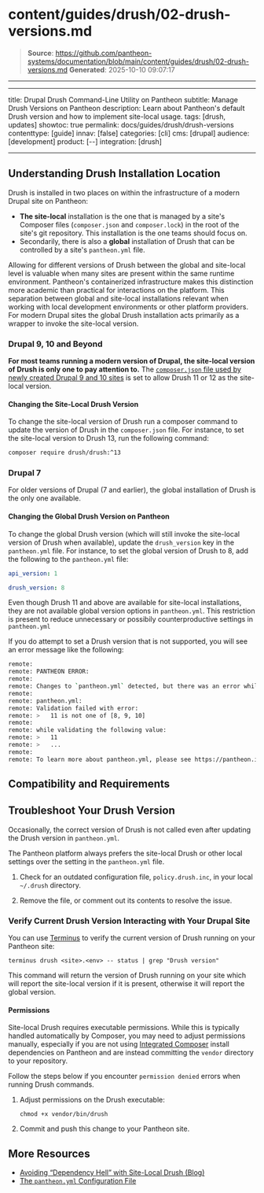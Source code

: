 # content/guides/drush/02-drush-versions.md

> **Source**: https://github.com/pantheon-systems/documentation/blob/main/content/guides/drush/02-drush-versions.md
> **Generated**: 2025-10-10 09:07:17

---

---
title: Drupal Drush Command-Line Utility on Pantheon
subtitle: Manage Drush Versions on Pantheon
description: Learn about Pantheon's default Drush version and how to implement site-local usage.
tags: [drush, updates]
showtoc: true
permalink: docs/guides/drush/drush-versions
contenttype: [guide]
innav: [false]
categories: [cli]
cms: [drupal]
audience: [development]
product: [--]
integration: [drush]

---

## Understanding Drush Installation Location

Drush is installed in two places on within the infrastructure of a modern Drupal site on Pantheon:
* **The site-local** installation is the one that is managed by a site's Composer files (`composer.json` and `composer.lock`) in the root of the site's git repository. This installation is the one teams should focus on.
* Secondarily, there is also a **global** installation of Drush that can be controlled by a site's `pantheon.yml` file.

Allowing for different versions of Drush between the global and site-local level is valuable when many sites are present within the same runtime environment.
Pantheon's containerized infrastructure makes this distinction more academic than practical for interactions on the platform.
This separation between global and site-local installations relevant when working with local development environments or other platform providers.
For modern Drupal sites the global Drush installation acts primarily as a wrapper to invoke the site-local version.

### Drupal 9, 10 and Beyond

**For most teams running a modern version of Drupal, the site-local version of Drush is only one to pay attention to.**
The [`composer.json` file used by newly created Drupal 9 and 10 sites](https://github.com/pantheon-upstreams/drupal-composer-managed/blob/main/composer.json) is set to allow Drush 11 or 12 as the site-local version.

#### Changing the Site-Local Drush Version

To change the site-local version of Drush run a composer command to update the version of Drush in the `composer.json` file. For instance, to set the site-local version to Drush 13, run the following command:

```bash
composer require drush/drush:^13
```

### Drupal 7

For older versions of Drupal (7 and earlier), the global installation of Drush is the only one available.

#### Changing the Global Drush Version on Pantheon

To change the global Drush version (which will still invoke the site-local version of Drush when available), update the `drush_version` key in the `pantheon.yml` file. For instance, to set the global version of Drush to 8, add the following to the `pantheon.yml` file:

```yaml:title=pantheon.yml
api_version: 1

drush_version: 8
```

<Alert title="Note: Restricted Drush Versions in Pantheon.yml" type="info">

Even though Drush 11 and above are available for site-local installations, they are not available global version options in `pantheon.yml`. This restriction is present to reduce unnecessary or possibily counterproductive settings in `pantheon.yml`

If you do attempt to set a Drush version that is not supported, you will see an error message like the following:

```bash
remote:
remote: PANTHEON ERROR:
remote:
remote: Changes to `pantheon.yml` detected, but there was an error while processing it:
remote:
remote: pantheon.yml:
remote: Validation failed with error:
remote: >   11 is not one of [8, 9, 10]
remote:
remote: while validating the following value:
remote: >   11
remote: >   ...
remote:
remote: To learn more about pantheon.yml, please see https://pantheon.io/docs/pantheon-yml/
```

</Alert>


## Compatibility and Requirements

<Partial file="drush-compatibility.md" />

## Troubleshoot Your Drush Version

Occasionally, the correct version of Drush is not called even after updating the Drush version in `pantheon.yml`.

The Pantheon platform always prefers the site-local Drush or other local settings over the setting in the `pantheon.yml` file.

1. Check for an outdated configuration file, `policy.drush.inc`, in your local `~/.drush` directory.

1. Remove the file, or comment out its contents to resolve the issue.

### Verify Current Drush Version Interacting with Your Drupal Site

You can use [Terminus](/terminus/) to verify the current version of Drush running on your Pantheon site:

```bash{promptUser: user}
terminus drush <site>.<env> -- status | grep "Drush version"
```

This command will return the version of Drush running on your site which will report the site-local version if it is present, otherwise it will report the global version.

#### Permissions

Site-local Drush requires executable permissions.
While this is typically handled automatically by Composer, you may need to adjust permissions manually, especially if you are not using [Integrated Composer](/guides/integrated-composer) install dependencies on Pantheon and are instead committing the `vendor` directory to your repository.

Follow the steps below if you encounter `permission denied` errors when running Drush commands.

1. Adjust permissions on the Drush executable:

    ```bash{promptUser: user}
    chmod +x vendor/bin/drush
    ```

1. Commit and push this change to your Pantheon site.

## More Resources

- [Avoiding “Dependency Hell” with Site-Local Drush (Blog)](https://pantheon.io/blog/avoiding-dependency-hell-site-local-drush)
- [The `pantheon.yml` Configuration File](/pantheon-yml)
